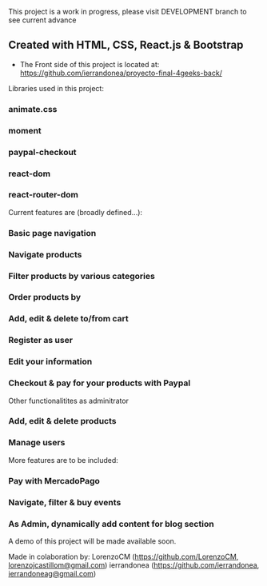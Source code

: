 This project is a work in progress, please visit DEVELOPMENT branch to see current advance

## Created with HTML, CSS, React.js & Bootstrap

* The Front side of this project is located at:
https://github.com/ierrandonea/proyecto-final-4geeks-back/


Libraries used in this project:

### animate.css
### moment
### paypal-checkout
### react-dom
### react-router-dom



Current features are (broadly defined...):

### Basic page navigation
### Navigate products
### Filter products by various categories
### Order products by
### Add, edit & delete to/from cart
### Register as user
### Edit your information
### Checkout & pay for your products with Paypal



Other functionalitites as adminitrator

### Add, edit & delete products
### Manage users



More features are to be included:

### Pay with MercadoPago
### Navigate, filter & buy events
### As Admin, dynamically add content for blog section



A demo of this project will be made available soon.

Made in colaboration by:
LorenzoCM (https://github.com/LorenzoCM, lorenzojcastillom@gmail.com)
ierrandonea (https://github.com/ierrandonea, ierrandoneag@gmail.com)